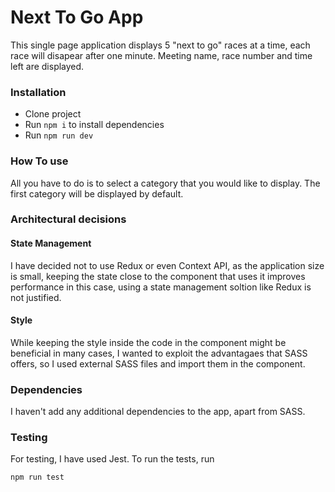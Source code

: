 # Next To Go App

This single page application displays 5 "next to go" races at a time, each race will disapear after one minute. Meeting name, race number and time left are displayed.

### Installation

- Clone project
- Run ```npm i``` to install dependencies
- Run ```npm run dev```

### How To use

All you have to do is to select a category that you would like to display. The first category will be displayed by default. 

### Architectural decisions

#### State Management

I have decided not to use Redux or even Context API, as the application size is small, keeping the state close to the component that uses it improves performance in this case, using a state management soltion like Redux is not justified. 

#### Style

While keeping the style inside the code in the component might be beneficial in many cases, I wanted to exploit the advantagaes that SASS offers, so I used external SASS files and import them in the component.

### Dependencies

I haven't add any additional dependencies to the app, apart from SASS. 

### Testing

For testing, I have used Jest. To run the tests, run 

```
npm run test
```

